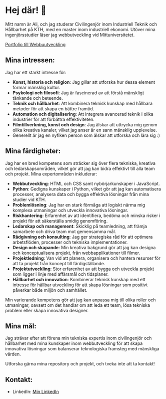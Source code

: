 # Hej där! 👋

Mitt namn är Ali, och jag studerar Civilingenjör inom Industriell Teknik och Hållbarhet på KTH, med en master inom industriell ekonomi. Utöver mina ingenjörsstudier läser jag webbutveckling vid Mittuniversitetet.

[Portfolio till Webbuutveckling](https://www.linkedin.com/in/ali-mohammad-a0786061m/)

## Mina intressen:
Jag har ett starkt intresse för:
- **Konst, historia och religion**: Jag gillar att utforska hur dessa element formar mänsklig kultur.
- **Psykologi och filosofi**: Jag är fascinerad av att förstå mänskligt tänkande och beteende.
- **Teknik och hållbarhet**: Att kombinera teknisk kunskap med hållbara metoder för att skapa en bättre framtid.
- **Automation och digitalisering**: Att integrera avancerad teknik i olika industrier för att förbättra effektiviteten.
- **Filmtillverkning, konst och design**: Jag älskar att uttrycka mig genom olika kreativa kanaler, vilket jag anser är en sann mänsklig upplevelse.
- Generellt är jag en nyfiken person som älskar att utforska och lära sig :)

## Mina färdigheter:
Jag har en bred kompetens som sträcker sig över flera tekniska, kreativa och ledarskapsområden, vilket gör att jag kan bidra effektivt till alla team och projekt. Mina expertområden inkluderar:

- **Webbutveckling**: HTML och CSS samt nybörjarkunskaper i JavaScript.
- **Python**: Gedigna kunskaper i Python, vilket gör att jag kan automatisera processer, analysera data och bygga effektiva lösningar från mina studier vid KTH.
- **Problemlösning**: Jag har en stark förmåga att logiskt närma mig komplexa utmaningar och utveckla innovativa lösningar.
- **Riskhantering**: Erfarenhet av att identifiera, bedöma och minska risker i projekt för att säkerställa smidig genomföring.
- **Ledarskap och management**: Skicklig på teamledning, att främja samarbete och driva team mot gemensamma mål.
- **Rådgivning och konsulting**: Jag ger strategiska råd för att optimera arbetsflöden, processer och tekniska implementationer.
- **Design och skapande**: Min kreativa bakgrund gör att jag kan designa och konceptualisera projekt, från webbapplikationer till filmer.
- **Projektledning**: Van vid att planera, organisera och hantera resurser för att ta projekt från koncept till färdigställande.
- **Projektutveckling**: Stor erfarenhet av att bygga och utveckla projekt som ligger i linje med affärsmål och tidsplaner.
- **Hållbarhet och innovation**: Kombinerar teknisk kunskap med ett intresse för hållbar utveckling för att skapa lösningar som positivt påverkar både miljön och samhället.

Min varierande kompetens gör att jag kan anpassa mig till olika roller och utmaningar, oavsett om det handlar om att leda ett team, lösa tekniska problem eller skapa innovativa designer.

## Mina mål:
Jag strävar efter att förena min tekniska expertis inom civilingenjör och hållbarhet med mina kunskaper inom webbutveckling för att skapa innovativa lösningar som balanserar teknologiska framsteg med mänskliga värden.

Utforska gärna mina repository och projekt, och tveka inte att ta kontakt!

## Kontakt:
- LinkedIn: [Min LinkedIn](https://www.linkedin.com/in/ali-mohammad-a0786061m/)
